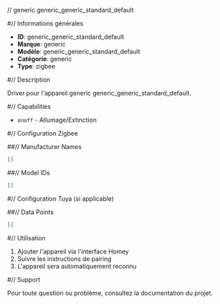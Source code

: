 // generic generic_generic_standard_default

#// Informations générales

- **ID**: generic_generic_standard_default
- **Marque**: generic
- **Modèle**: generic_generic_standard_default
- **Catégorie**: generic
- **Type**: zigbee

#// Description

Driver pour l'appareil generic generic_generic_standard_default.

#// Capabilities

- `onoff` - Allumage/Extinction

#// Configuration Zigbee

##// Manufacturer Names
```json
[]
```

##// Model IDs
```json
[]
```

#// Configuration Tuya (si applicable)

##// Data Points
```json
[]
```

#// Utilisation

1. Ajouter l'appareil via l'interface Homey
2. Suivre les instructions de pairing
3. L'appareil sera automatiquement reconnu

#// Support

Pour toute question ou problème, consultez la documentation du projet.
